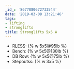 ```yaml
---
_id_: '8677880672733544'
date: '2019-03-08 13:21:46'
tags:
- lifting
- stronglifts
title: Stronglifts 5x5 A
---
```


- RLESS:    {% w 5x5@95lb %}
- Bench:    {% w 5x5@130lb %}
- DB Row:      {% w 5x5@75lb %}
- Stepoutss:  {% w 3x5 %}
